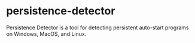 # persistence-detector
Persistence Detector is a tool for detecting persistent auto-start programs on Windows, MacOS, and Linux.
